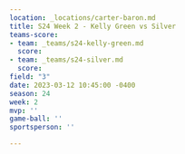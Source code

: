 ```yaml
---
location: _locations/carter-baron.md
title: S24 Week 2 - Kelly Green vs Silver
teams-score:
- team: _teams/s24-kelly-green.md
  score: 
- team: _teams/s24-silver.md
  score: 
field: "3"
date: 2023-03-12 10:45:00 -0400
season: 24
week: 2
mvp: ''
game-ball: ''
sportsperson: ''

---
```

